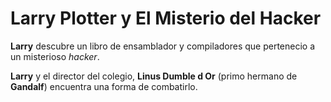 # Larry Plotter y El Misterio del Hacker

**Larry** descubre un libro de ensamblador y compiladores que pertenecio a un
misterioso *hacker*. 

**Larry** y el director del colegio, **Linus Dumble d Or** 
(primo hermano de **Gandalf**) encuentra una forma de combatirlo.

